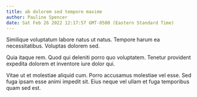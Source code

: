 ```yaml
---
title: ab dolorem sed tempore maxime
author: Pauline Spencer
date: Sat Feb 26 2022 12:17:57 GMT-0500 (Eastern Standard Time)
---
```

Similique voluptatum labore natus ut natus. Tempore harum ea necessitatibus. Voluptas dolorem sed.

 Quia itaque rem. Quod qui deleniti porro quo voluptatem. Tenetur provident expedita dolorem et inventore iure dolor qui.

 Vitae ut et molestiae aliquid cum. Porro accusamus molestiae vel esse. Sed fuga ipsam esse animi impedit sit. Eius neque vel ullam et fuga temporibus quam sed est.